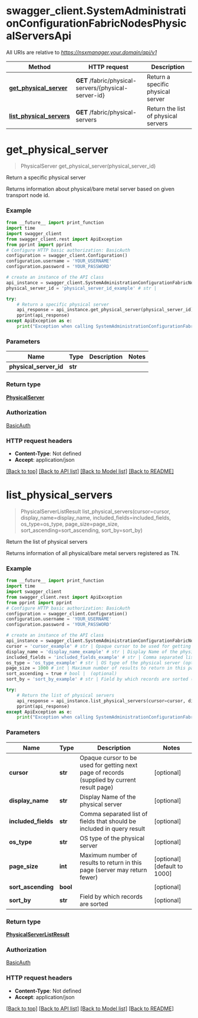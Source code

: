 # swagger_client.SystemAdministrationConfigurationFabricNodesPhysicalServersApi

All URIs are relative to *https://nsxmanager.your.domain/api/v1*

Method | HTTP request | Description
------------- | ------------- | -------------
[**get_physical_server**](SystemAdministrationConfigurationFabricNodesPhysicalServersApi.md#get_physical_server) | **GET** /fabric/physical-servers/{physical-server-id} | Return a specific physical server
[**list_physical_servers**](SystemAdministrationConfigurationFabricNodesPhysicalServersApi.md#list_physical_servers) | **GET** /fabric/physical-servers | Return the list of physical servers

# **get_physical_server**
> PhysicalServer get_physical_server(physical_server_id)

Return a specific physical server

Returns information about physical/bare metal server based on given transport node id.

### Example
```python
from __future__ import print_function
import time
import swagger_client
from swagger_client.rest import ApiException
from pprint import pprint
# Configure HTTP basic authorization: BasicAuth
configuration = swagger_client.Configuration()
configuration.username = 'YOUR_USERNAME'
configuration.password = 'YOUR_PASSWORD'

# create an instance of the API class
api_instance = swagger_client.SystemAdministrationConfigurationFabricNodesPhysicalServersApi(swagger_client.ApiClient(configuration))
physical_server_id = 'physical_server_id_example' # str | 

try:
    # Return a specific physical server
    api_response = api_instance.get_physical_server(physical_server_id)
    pprint(api_response)
except ApiException as e:
    print("Exception when calling SystemAdministrationConfigurationFabricNodesPhysicalServersApi->get_physical_server: %s\n" % e)
```

### Parameters

Name | Type | Description  | Notes
------------- | ------------- | ------------- | -------------
 **physical_server_id** | **str**|  | 

### Return type

[**PhysicalServer**](PhysicalServer.md)

### Authorization

[BasicAuth](../README.md#BasicAuth)

### HTTP request headers

 - **Content-Type**: Not defined
 - **Accept**: application/json

[[Back to top]](#) [[Back to API list]](../README.md#documentation-for-api-endpoints) [[Back to Model list]](../README.md#documentation-for-models) [[Back to README]](../README.md)

# **list_physical_servers**
> PhysicalServerListResult list_physical_servers(cursor=cursor, display_name=display_name, included_fields=included_fields, os_type=os_type, page_size=page_size, sort_ascending=sort_ascending, sort_by=sort_by)

Return the list of physical servers

Returns information of all physical/bare metal servers registered as TN.

### Example
```python
from __future__ import print_function
import time
import swagger_client
from swagger_client.rest import ApiException
from pprint import pprint
# Configure HTTP basic authorization: BasicAuth
configuration = swagger_client.Configuration()
configuration.username = 'YOUR_USERNAME'
configuration.password = 'YOUR_PASSWORD'

# create an instance of the API class
api_instance = swagger_client.SystemAdministrationConfigurationFabricNodesPhysicalServersApi(swagger_client.ApiClient(configuration))
cursor = 'cursor_example' # str | Opaque cursor to be used for getting next page of records (supplied by current result page) (optional)
display_name = 'display_name_example' # str | Display Name of the physical server (optional)
included_fields = 'included_fields_example' # str | Comma separated list of fields that should be included in query result (optional)
os_type = 'os_type_example' # str | OS type of the physical server (optional)
page_size = 1000 # int | Maximum number of results to return in this page (server may return fewer) (optional) (default to 1000)
sort_ascending = true # bool |  (optional)
sort_by = 'sort_by_example' # str | Field by which records are sorted (optional)

try:
    # Return the list of physical servers
    api_response = api_instance.list_physical_servers(cursor=cursor, display_name=display_name, included_fields=included_fields, os_type=os_type, page_size=page_size, sort_ascending=sort_ascending, sort_by=sort_by)
    pprint(api_response)
except ApiException as e:
    print("Exception when calling SystemAdministrationConfigurationFabricNodesPhysicalServersApi->list_physical_servers: %s\n" % e)
```

### Parameters

Name | Type | Description  | Notes
------------- | ------------- | ------------- | -------------
 **cursor** | **str**| Opaque cursor to be used for getting next page of records (supplied by current result page) | [optional] 
 **display_name** | **str**| Display Name of the physical server | [optional] 
 **included_fields** | **str**| Comma separated list of fields that should be included in query result | [optional] 
 **os_type** | **str**| OS type of the physical server | [optional] 
 **page_size** | **int**| Maximum number of results to return in this page (server may return fewer) | [optional] [default to 1000]
 **sort_ascending** | **bool**|  | [optional] 
 **sort_by** | **str**| Field by which records are sorted | [optional] 

### Return type

[**PhysicalServerListResult**](PhysicalServerListResult.md)

### Authorization

[BasicAuth](../README.md#BasicAuth)

### HTTP request headers

 - **Content-Type**: Not defined
 - **Accept**: application/json

[[Back to top]](#) [[Back to API list]](../README.md#documentation-for-api-endpoints) [[Back to Model list]](../README.md#documentation-for-models) [[Back to README]](../README.md)


